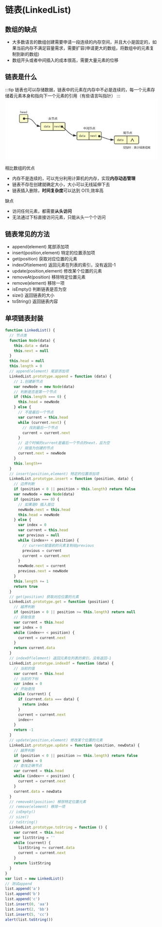 # 链表(LinkedList)

## 数组的缺点

- 大多数语言的数组创建需要申请一段连续的内存空间，并且大小是固定的，如果当前内存不满足容量需求，需要扩容(申请更大的数组，将数组中的元素复制到新的数组)
- 数组开头或者中间插入的成本很高，需要大量元素的位移

## 链表是什么

:::tip
链表也可以存储数据，链表中的元素在内存中不必是连续的，每一个元素存储着元素本身和指向下一个元素的引用（有些语言叫指针）
:::
![链表](./images/linked-list.jpg)

相比数组的优点

- 内存不是连续的，可以充分利用计算机的内存，实现**内存动态管理**
- 链表不存在创建就确定大小，大小可以无线延伸下去
- 链表插入删除，**时间复杂度**可以达到 O(1),效率高

缺点

- 访问任何元素，都需要**从头访问**
- 无法通过下标直接访问元素，只能从头一个个访问

## 链表常见的方法

- append(element) 尾部添加项
- insert(position,element) 特定的位置添加项
- get(position) 获取对应位置的元素
- indexOf(element) 返回元素在列表的索引，没有返回-1
- update(position,element) 修改某个位置的元素
- removeAt(position) 移除特定位置元素
- remove(element) 移除一项
- isEmpty() 判断链表是否为空
- size() 返回链表的大小
- toString() 返回链表内容

## 单项链表封装

```js
function LinkedList() {
  // 节点类
  function Node(data) {
    this.data = data
    this.next = null
  }
  this.head = null
  this.length = 0
  // append(element) 尾部添加项
  LinkedList.prototype.append = function (data) {
    // 1.创建新节点
    var newNode = new Node(data)
    // 判断是否是第一个节点
    if (this.length === 0) {
      this.head = newNode
    } else {
      // 不是最后一个节点
      var current = this.head
      while (current.next) {
        // 找到最后一个节点
        current = current.next
      }
      // 这个时候的current是最后一个节点的next，且为空
      // 赋值为创建的节点
      current.next = newNode
    }
    this.length++
  }
  // insert(position,element) 特定的位置添加项
  LinkedList.prototype.insert = function (position, data) {
    // 边界判断
    if (position < 0 || position > this.length) return false
    var newNode = new Node(data)
    if (position === 0) {
      // 如果是0 插入首位
      newNode.next = this.head
      this.head = newNode
    } else {
      var index = 0
      var current = this.head
      var previous = null
      while (index++ < position) {
        // current赋值前的元素复制给previous
        previous = current
        current = current.next
      }
      newNode.next = current
      previous.next = newNode
    }
    this.length += 1
    return true
  }
  // get(position) 获取对应位置的元素
  LinkedList.prototype.get = function (position) {
    // 越界判断
    if (position < 0 || position >= this.length) return null
    // 获取信息
    var current = this.head
    var index = 0
    while (index++ < position) {
      current = current.next
    }
    return current.data
  }
  // indexOf(element) 返回元素在列表的索引，没有返回-1
  LinkedList.prototype.indexOf = function (data) {
    // 当前的值
    var current = this.head
    // 当前的下标
    var index = 0
    // 开始查找
    while (current) {
      if (current.data === data) {
        return index
      }
      current = current.next
      index++
    }
    return -1
  }
  // update(position,element) 修改某个位置的元素
  LinkedList.prototype.update = function (position, newData) {
    // 越界判断
    if (position < 0 || position >= this.length) return false
    var index = 0
    // 查找正确节点
    var current = this.head
    while (index++ < position) {
      current = current.next
    }
    current.data = newData
  }
  // removeAt(position) 移除特定位置元素
  // remove(element) 移除一项
  // isEmpty()
  // size()
  // toString()
  LinkedList.prototype.toString = function () {
    var current = this.head
    var listString = ''
    while (current) {
      listString += current.data
      current = current.next
    }
    return listString
  }
}
var list = new LinkedList()
// 测试append
list.append('a')
list.append('b')
list.append('c')
list.insert(0, 'aa')
list.insert(2, 'bb')
list.insert(5, 'cc')
alert(list.toString())
```
